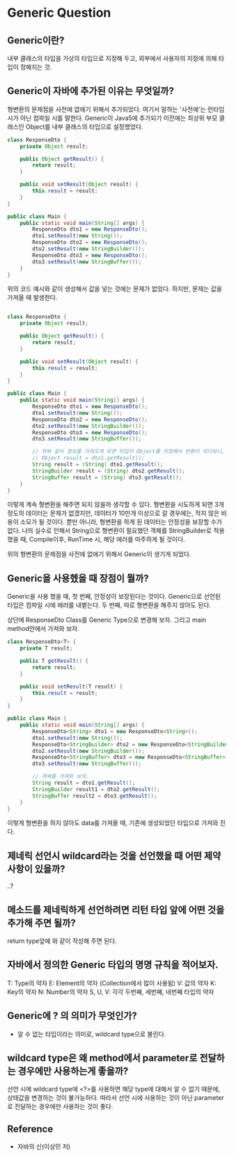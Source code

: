 # Generic Question

## Generic이란?

내부 클래스의 타입을 가상의 타입으로 지정해 두고, 외부에서 사용자의 지정에 의해 타입이 정해지는 것.

## Generic이 자바에 추가된 이유는 무엇일까?

형변환의 문제점을 사전에 없애기 위해서 추가되었다.
여기서 말하는 '사전에'는 런타임 시가 아닌 컴파일 시를 말한다.
Generic이 Java5에 추가되기 이전에는 최상위 부모 클래스인 Object를 내부 클래스의 타입으로 설정했었다.

```java
class ResponseDto {
    private Object result;

    public Object getResult() {
        return result;
    }

    public void setResult(Object result) {
        this.result = result;
    }
}

public class Main {
    public static void main(String[] args) {
        ResponseDto dto1 = new ResponseDto();
        dto1.setResult(new String());
        ResponseDto dto2 = new ResponseDto();
        dto2.setResult(new StringBuilder());
        ResponseDto dto3 = new ResponseDto();
        dto3.setResult(new StringBuffer());
    }
}
```

위의 코드 예시와 같이 생성해서 값을 넣는 것에는 문제가 없었다. 하지만, 문제는 값을 가져올 때 발생한다.

```java

class ResponseDto {
    private Object result;

    public Object getResult() {
        return result;
    }

    public void setResult(Object result) {
        this.result = result;
    }
}

public class Main {
    public static void main(String[] args) {
        ResponseDto dto1 = new ResponseDto();
        dto1.setResult(new String());
        ResponseDto dto2 = new ResponseDto();
        dto2.setResult(new StringBuilder());
        ResponseDto dto3 = new ResponseDto();
        dto3.setResult(new StringBuffer());

        // 위와 같이 정보를 가져오게 되면 타입이 Object를 지정해서 반환이 되다보니, 형변환을 해줘야 한다.
        // Object result = dto1.getResult();
        String result = (String) dto1.getResult();
        StringBuilder result = (String) dto2.getResult();
        StringBuffer result = (String) dto3.getResult();
    }
}
```

이렇게 계속 형변환을 해주면 되지 않을까 생각할 수 있다.
형변환을 시도하게 되면 3개 정도의 데이터는 문제가 없겠지만, 데이터가 10만개 이상으로 갈 경우에는, 적지 않은 비용이 소모가 될 것이다.
뿐만 아니라, 형변환을 하게 된 데이터는 안정성을 보장할 수가 없다.
나의 실수로 인해서 String으로 형변환이 필요했던 객체를 StringBuilder로 적용했을 때, Compile이후, RunTime 시, 해당 에러를 마주하게 될 것이다.

위의 형변환의 문제점을 사전에 없애기 위해서 Generic이 생기게 되었다.

## Generic을 사용헸을 때 장점이 뭘까?

Generic을 사용 했을 때,
첫 번째, 안정성이 보장된다는 것이다. Generic으로 선언된 타입은 컴파일 시에 에러를 내뱉는다.
두 번째, 따로 형변환을 해주지 않아도 된다. 

상단에 ResponseDto Class를 Generic Type으로 변경해 보자. 그리고 main method안에서 가져와 보자.

```java
class ResponseDto<T> {
    private T result;

    public T getResult() {
        return result;
    }

    public void setResult(T result) {
        this.result = result;
    }
}

public class Main {
    public static void main(String[] args) {
        ResponseDto<String> dto1 = new ResponseDto<String>();
        dto1.setResult(new String());
        ResponseDto<StringBuilder> dto2 = new ResponseDto<StringBuilder>();
        dto2.setResult(new StringBuilder());
        ResponseDto<StringBuffer> dto3 = new ResponseDto<StringBuffer>();
        dto3.setResult(new StringBuffer());

        // 객체를 가져와 보자.
        String result = dto1.getResult();
        StringBuilder result1 = dto2.getResult();
        StringBuffer result2 = dto3.getResult();
    }
}
```

이렇게 형변환을 하지 않아도 data를 가져올 때, 기존에 생성되었던 타입으로 가져와 진다.

## 제네릭 선언시 wildcard라는 것을 선언했을 때 어떤 제약 사항이 있을까?
..?

## 메소드를 제네릭하게 선언하려면 리턴 타입 앞에 어떤 것을 추가해 주면 될까?
return type앞에 <T> 와 같이 작성해 주면 된다.

## 자바에서 정의한 Generic 타입의 명명 규칙을 적어보자.

T: Type의 약자
E: Element의 약자 (Collection에서 많이 사용됨)
V: 값의 약자
K: Key의 약자
N: Number의 약자
S, U, V: 각각 두번째, 세번째, 네번째 타입의 약자

## Generic에 ? 의 의미가 무엇인가?
* 알 수 없는 타입이라는 의미로, wildcard type으로 불린다. 

## wildcard type은 왜 method에서 parameter로 전달하는 경우에만 사용하는게 좋을까?
선언 시에 wildcard type에 <?>를 사용하면 해당 type에 대해서 알 수 없기 때문에, 상태값을 변경하는 것이 불가능하다. 
따라서 선언 시에 사용하는 것이 아닌 parameter로 전달하는 경우에만 사용하는 것이 좋다.

## Reference

* 자바의 신(이상민 저)